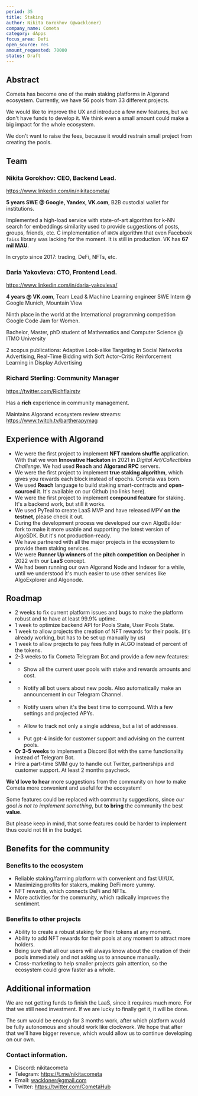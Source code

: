 ```yaml
---
period: 35
title: Staking
author: Nikita Gorokhov (@wackloner)
company_name: Cometa
category: dApps
focus_area: Defi
open_source: Yes
amount_requested: 70000
status: Draft
---
```


## Abstract
Cometa has become one of the main staking platforms in Algorand ecosystem. Currently, we have 56 pools from 33 different projects.

We would like to improve the UX and introduce a few new features, but we don't have funds to develop it. We think even a small amount could make a big impact for the whole ecosystem.

We don't want to raise the fees, because it would restrain small project from creating the pools.

## Team
### Nikita Gorokhov: CEO, Backend Lead. 
https://www.linkedin.com/in/nikitacometa/

<b>5 years SWE @ Google, Yandex, VK.com</b>, B2B custodial wallet for institutions.

Implemented a high-load service with state-of-art algorithm for k-NN search for embeddings similarity used to provide suggestions of posts, groups, friends, etc. C implementation of `HNSW` algorithm that even Facebook `faiss` library was lacking for the moment. It is still in production. VK has <b>67 mil MAU</b>. 

In crypto since 2017: trading, DeFi, NFTs, etc. 

### Daria Yakovleva: CTO, Frontend Lead. 
https://www.linkedin.com/in/daria-yakovleva/ 

<b>4 years @ VK.com</b>, Team Lead & Machine Learning engineer
SWE Intern @ Google Munich, Mountain View

Ninth place in the world at the International programming competition Google Code Jam for Women.

Bachelor, Master, phD student of Mathematics and Computer Science @ ITMO University

2 scopus publications: Adaptive Look-alike Targeting in Social Networks Advertising, Real-Time Bidding with Soft Actor-Critic Reinforcement Learning in Display Advertising


### Richard Sterling: Community Manager

https://twitter.com/Richflairstv

Has a **rich** experience in community management.

Maintains Algorand ecosystem review streams: https://www.twitch.tv/bartherapymag

## Experience with Algorand
 
* We were the first project to implement <b>NFT random shuffle</b> application. With that we won **Innovative Hackaton** in 2021 in _Digital Art/Collectibles Challenge_. We had used **Reach** and **Algorand RPC** servers.
* We were the first project to implement <b>true staking algorithm</b>, which gives you rewards each block instead of epochs. Cometa was born.
* We used <b>Reach</b> language to build staking smart-contracts and **open-sourced** it. It's available on our Github (no links here).
* We were the first project to implement <b>compound feature</b> for staking. It's a backend work, but still it works.
* We used PyTeal to create LaaS MVP and have released MPV **on the testnet**, please check it out.
* During the development process we developed our own AlgoBuilder fork to make it more usable and supporting the latest version of AlgoSDK. But it's not production-ready.
* We have partnered with all the major projects in the ecosystem to provide them staking services.
* We were <b>Runner Up winners</b> of the **pitch competition** <b>on Decipher</b> in 2022 with our **LaaS** concept.
* We had been running our own Algorand Node and Indexer for a while, until we understood it's much easier to use other services like AlgoExplorer and Algonode.

## Roadmap

* 2 weeks to fix current platform issues and bugs to make the platform robust and to have at least 99.9% uptime.
* 1 week to optimize backend API for Pools State, User Pools State.
* 1 week to allow projects the creation of NFT rewards for their pools. (it's already working, but has to be set up manually by us)
* 1 week to allow projects to pay fees fully in ALGO instead of percent of the tokens.
* 2-3 weeks to fix Cometa Telegram Bot and provide a few new features:
* * Show all the current user pools with stake and rewards amounts and cost.
* * Notify all bot users about new pools. Also automatically make an announcement in our Telegram Channel.
* * Notify users when it's the best time to compound. With a few settings and projected APYs.
* * Allow to track not only a single address, but a list of addresses.
* * Put gpt-4 inside for customer support and advising on the current pools.
* **Or 3-5 weeks** to implement a Discord Bot with the same functionality instead of Telegram Bot.
* Hire a part-time SMM guy to handle out Twitter, partnerships and customer support. At least 2 months paycheck.


**We'd love to hear** more suggestions from the community on how to make Cometa more convenient and useful for the ecosystem!

Some features could be replaced with community suggestions, since _our goal is not to implement something_, but **to bring** the community the best **value**.

But please keep in mind, that some features could be harder to implement thus could not fit in the budget.

## Benefits for the community
### Benefits to the ecosystem

* Reliable staking/farming platform with convenient and fast UI/UX.
* Maximizing profits for stakers, making DeFi more yummy.
* NFT rewards, which connects DeFi and NFTs.
* More activities for the community, which radically improves the sentiment.

### Benefits to other projects
* Ability to create a robust staking for their tokens at any moment.
* Ability to add NFT rewards for their pools at any moment to attract more holders.
* Being sure that all our users will always know about the creation of their pools immediately and not asking us to announce manually.
* Cross-marketing to help smaller projects gain attention, so the ecosystem could grow faster as a whole.

## Additional information

We are not getting funds to finish the LaaS, since it requires much more. For that we still need investment. If we are lucky to finally get it, it will be done.

The sum would be enough for 3 months work, after which platform would be fully autonomous and should work like clockwork. We hope that after that we'll have bigger revenue, which would allow us to continue developing on our own.

### Contact information.
* Discord: nikitacometa 
* Telegram: https://t.me/nikitacometa 
* Email: wackloner@gmail.com
* Twitter: https://twitter.com/CometaHub
